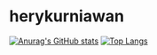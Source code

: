 # herykurniawan

[![Anurag's GitHub stats](https://github-readme-stats.vercel.app/api?username=herykurniawann)](https://github.com/anuraghazra/github-readme-stats) 
[![Top Langs](https://github-readme-stats.vercel.app/api/top-langs/?username=herykurniawann&layout=compact)](https://github.com/anuraghazra/github-readme-stats)
